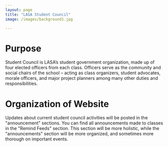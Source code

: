 ```yaml
---
layout: page
title: "LASA Student Council"
image: /images/background1.jpg

---
```


# Purpose

Student Council is LASA’s student government organization, made up of four elected officers from each class. Officers serve as the community and social chairs of the school – acting as class organizers, student advocates, morale officers, and major project planners among many other duties and responsibilities.

# Organization of Website
Updates about current student council activities will be posted in the "announcement" sections. You can find all announcements made to classes in the "Remind Feeds" section. This section will be more holistic, while the "announcements" section will be more organized, and sometimes more thorough on important events.
